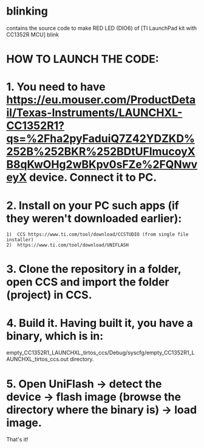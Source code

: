 # blinking
contains the source code to make RED LED (DIO6) of [TI LaunchPad kit with CC1352R MCU] blink

# HOW TO LAUNCH THE CODE:

# 1. You need to have https://eu.mouser.com/ProductDetail/Texas-Instruments/LAUNCHXL-CC1352R1?qs=%2Fha2pyFaduiQ7Z42YDZKD%252B%252BKR%252BDtUFlmucoyXB8qKwOHg2wBKpv0sFZe%2FQNwveyX device. Connect it to PC.

# 2. Install on your PC such apps (if they weren't downloaded earlier): 

    1)  CCS https://www.ti.com/tool/download/CCSTUDIO (from single file installer)
    2)  https://www.ti.com/tool/download/UNIFLASH

# 3. Clone the repository in a folder, open CCS and import the folder (project) in CCS.

# 4. Build it. Having built it, you have a binary, which is in: 
  empty_CC1352R1_LAUNCHXL_tirtos_ccs/Debug/syscfg/empty_CC1352R1_LAUNCHXL_tirtos_ccs.out directory.
  
# 5. Open UniFlash -> detect the device -> flash image (browse the directory where the binary is) -> load image.

That's it!
